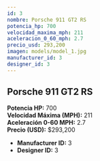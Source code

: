 ```yaml
---
id: 3
nombre: Porsche 911 GT2 RS
potencia_hp: 700
velocidad_maxima_mph: 211
aceleracion_0_60_mph: 2.7
precio_usd: 293,200
imagen: models/model_1.jpg
manufacturer_id: 3
designer_id: 3
---
```


## Porsche 911 GT2 RS

**Potencia HP:** 700  
**Velocidad Máxima (MPH):** 211  
**Aceleración 0-60 MPH:** 2.7  
**Precio (USD):** $293,200

* **Manufacturer ID:** 3
* **Designer ID:** 3
